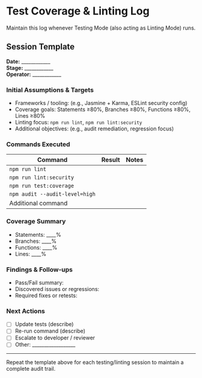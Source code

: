 # Test Coverage & Linting Log

Maintain this log whenever Testing Mode (also acting as Linting Mode) runs.

## Session Template

**Date:** ____________  
**Stage:** ____________  
**Operator:** ____________

### Initial Assumptions & Targets
- Frameworks / tooling: (e.g., Jasmine + Karma, ESLint security config)
- Coverage goals: Statements ≥80%, Branches ≥80%, Functions ≥80%, Lines ≥80%
- Linting focus: `npm run lint`, `npm run lint:security`
- Additional objectives: (e.g., audit remediation, regression focus)

### Commands Executed
| Command | Result | Notes |
|---------|--------|-------|
| `npm run lint` | | |
| `npm run lint:security` | | |
| `npm run test:coverage` | | |
| `npm audit --audit-level=high` | | |
| Additional command | | |

### Coverage Summary
- Statements: ____%
- Branches: ____%
- Functions: ____%
- Lines: ____%

### Findings & Follow-ups
- Pass/Fail summary:
- Discovered issues or regressions:
- Required fixes or retests:

### Next Actions
- [ ] Update tests (describe)
- [ ] Re-run command (describe)
- [ ] Escalate to developer / reviewer
- [ ] Other: __________________

---

Repeat the template above for each testing/linting session to maintain a complete audit trail.
